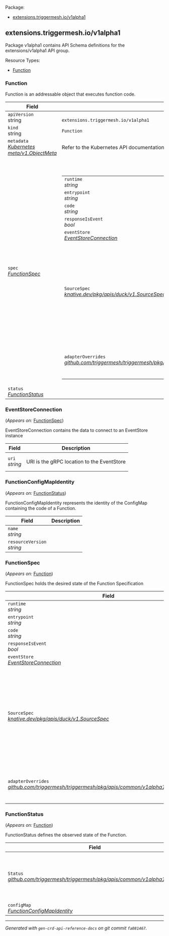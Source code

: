 <style>
.bs-sidebar {
display: none;
}
</style>
<p>Package:</p>
<ul>
<li>
<a href="#extensions.triggermesh.io%2fv1alpha1">extensions.triggermesh.io/v1alpha1</a>
</li>
</ul>
<h2 id="extensions.triggermesh.io/v1alpha1">extensions.triggermesh.io/v1alpha1</h2>
<p>
<p>Package v1alpha1 contains API Schema definitions for the extensions/v1alpha1 API group.</p>
</p>
Resource Types:
<ul><li>
<a href="#extensions.triggermesh.io/v1alpha1.Function">Function</a>
</li></ul>
<h3 id="extensions.triggermesh.io/v1alpha1.Function">Function
</h3>
<p>
<p>Function is an addressable object that executes function code.</p>
</p>
<table>
<thead>
<tr>
<th>Field</th>
<th>Description</th>
</tr>
</thead>
<tbody>
<tr>
<td>
<code>apiVersion</code></br>
string</td>
<td>
<code>
extensions.triggermesh.io/v1alpha1
</code>
</td>
</tr>
<tr>
<td>
<code>kind</code></br>
string
</td>
<td><code>Function</code></td>
</tr>
<tr>
<td>
<code>metadata</code></br>
<em>
<a href="https://kubernetes.io/docs/reference/generated/kubernetes-api/v1.18/#objectmeta-v1-meta">
Kubernetes meta/v1.ObjectMeta
</a>
</em>
</td>
<td>
Refer to the Kubernetes API documentation for the fields of the
<code>metadata</code> field.
</td>
</tr>
<tr>
<td>
<code>spec</code></br>
<em>
<a href="#extensions.triggermesh.io/v1alpha1.FunctionSpec">
FunctionSpec
</a>
</em>
</td>
<td>
<br/>
<br/>
<table>
<tr>
<td>
<code>runtime</code></br>
<em>
string
</em>
</td>
<td>
</td>
</tr>
<tr>
<td>
<code>entrypoint</code></br>
<em>
string
</em>
</td>
<td>
</td>
</tr>
<tr>
<td>
<code>code</code></br>
<em>
string
</em>
</td>
<td>
</td>
</tr>
<tr>
<td>
<code>responseIsEvent</code></br>
<em>
bool
</em>
</td>
<td>
</td>
</tr>
<tr>
<td>
<code>eventStore</code></br>
<em>
<a href="#extensions.triggermesh.io/v1alpha1.EventStoreConnection">
EventStoreConnection
</a>
</em>
</td>
<td>
</td>
</tr>
<tr>
<td>
<code>SourceSpec</code></br>
<em>
<a href="https://pkg.go.dev/knative.dev/pkg/apis/duck/v1#SourceSpec">
knative.dev/pkg/apis/duck/v1.SourceSpec
</a>
</em>
</td>
<td>
<p>
(Members of <code>SourceSpec</code> are embedded into this type.)
</p>
<p>Support sending to an event sink instead of replying,
as well as setting the CloudEvents &lsquo;type&rsquo; and &lsquo;source&rsquo; attributes
using CloudEventOverrides (hack).</p>
</td>
</tr>
<tr>
<td>
<code>adapterOverrides</code></br>
<em>
<a href="https://pkg.go.dev/github.com/triggermesh/triggermesh/pkg/apis/common/v1alpha1#AdapterOverrides">
github.com/triggermesh/triggermesh/pkg/apis/common/v1alpha1.AdapterOverrides
</a>
</em>
</td>
<td>
<em>(Optional)</em>
<p>Adapter spec overrides parameters.</p>
</td>
</tr>
</table>
</td>
</tr>
<tr>
<td>
<code>status</code></br>
<em>
<a href="#extensions.triggermesh.io/v1alpha1.FunctionStatus">
FunctionStatus
</a>
</em>
</td>
<td>
</td>
</tr>
</tbody>
</table>
<h3 id="extensions.triggermesh.io/v1alpha1.EventStoreConnection">EventStoreConnection
</h3>
<p>
(<em>Appears on:</em>
<a href="#extensions.triggermesh.io/v1alpha1.FunctionSpec">FunctionSpec</a>)
</p>
<p>
<p>EventStoreConnection contains the data to connect to
an EventStore instance</p>
</p>
<table>
<thead>
<tr>
<th>Field</th>
<th>Description</th>
</tr>
</thead>
<tbody>
<tr>
<td>
<code>uri</code></br>
<em>
string
</em>
</td>
<td>
<p>URI is the gRPC location to the EventStore</p>
</td>
</tr>
</tbody>
</table>
<h3 id="extensions.triggermesh.io/v1alpha1.FunctionConfigMapIdentity">FunctionConfigMapIdentity
</h3>
<p>
(<em>Appears on:</em>
<a href="#extensions.triggermesh.io/v1alpha1.FunctionStatus">FunctionStatus</a>)
</p>
<p>
<p>FunctionConfigMapIdentity represents the identity of the ConfigMap
containing the code of a Function.</p>
</p>
<table>
<thead>
<tr>
<th>Field</th>
<th>Description</th>
</tr>
</thead>
<tbody>
<tr>
<td>
<code>name</code></br>
<em>
string
</em>
</td>
<td>
</td>
</tr>
<tr>
<td>
<code>resourceVersion</code></br>
<em>
string
</em>
</td>
<td>
</td>
</tr>
</tbody>
</table>
<h3 id="extensions.triggermesh.io/v1alpha1.FunctionSpec">FunctionSpec
</h3>
<p>
(<em>Appears on:</em>
<a href="#extensions.triggermesh.io/v1alpha1.Function">Function</a>)
</p>
<p>
<p>FunctionSpec holds the desired state of the Function Specification</p>
</p>
<table>
<thead>
<tr>
<th>Field</th>
<th>Description</th>
</tr>
</thead>
<tbody>
<tr>
<td>
<code>runtime</code></br>
<em>
string
</em>
</td>
<td>
</td>
</tr>
<tr>
<td>
<code>entrypoint</code></br>
<em>
string
</em>
</td>
<td>
</td>
</tr>
<tr>
<td>
<code>code</code></br>
<em>
string
</em>
</td>
<td>
</td>
</tr>
<tr>
<td>
<code>responseIsEvent</code></br>
<em>
bool
</em>
</td>
<td>
</td>
</tr>
<tr>
<td>
<code>eventStore</code></br>
<em>
<a href="#extensions.triggermesh.io/v1alpha1.EventStoreConnection">
EventStoreConnection
</a>
</em>
</td>
<td>
</td>
</tr>
<tr>
<td>
<code>SourceSpec</code></br>
<em>
<a href="https://pkg.go.dev/knative.dev/pkg/apis/duck/v1#SourceSpec">
knative.dev/pkg/apis/duck/v1.SourceSpec
</a>
</em>
</td>
<td>
<p>
(Members of <code>SourceSpec</code> are embedded into this type.)
</p>
<p>Support sending to an event sink instead of replying,
as well as setting the CloudEvents &lsquo;type&rsquo; and &lsquo;source&rsquo; attributes
using CloudEventOverrides (hack).</p>
</td>
</tr>
<tr>
<td>
<code>adapterOverrides</code></br>
<em>
<a href="https://pkg.go.dev/github.com/triggermesh/triggermesh/pkg/apis/common/v1alpha1#AdapterOverrides">
github.com/triggermesh/triggermesh/pkg/apis/common/v1alpha1.AdapterOverrides
</a>
</em>
</td>
<td>
<em>(Optional)</em>
<p>Adapter spec overrides parameters.</p>
</td>
</tr>
</tbody>
</table>
<h3 id="extensions.triggermesh.io/v1alpha1.FunctionStatus">FunctionStatus
</h3>
<p>
(<em>Appears on:</em>
<a href="#extensions.triggermesh.io/v1alpha1.Function">Function</a>)
</p>
<p>
<p>FunctionStatus defines the observed state of the Function.</p>
</p>
<table>
<thead>
<tr>
<th>Field</th>
<th>Description</th>
</tr>
</thead>
<tbody>
<tr>
<td>
<code>Status</code></br>
<em>
<a href="https://pkg.go.dev/github.com/triggermesh/triggermesh/pkg/apis/common/v1alpha1#Status">
github.com/triggermesh/triggermesh/pkg/apis/common/v1alpha1.Status
</a>
</em>
</td>
<td>
<p>
(Members of <code>Status</code> are embedded into this type.)
</p>
</td>
</tr>
<tr>
<td>
<code>configMap</code></br>
<em>
<a href="#extensions.triggermesh.io/v1alpha1.FunctionConfigMapIdentity">
FunctionConfigMapIdentity
</a>
</em>
</td>
<td>
</td>
</tr>
</tbody>
</table>
<hr/>
<p><em>
Generated with <code>gen-crd-api-reference-docs</code>
on git commit <code>fa081467</code>.
</em></p>
